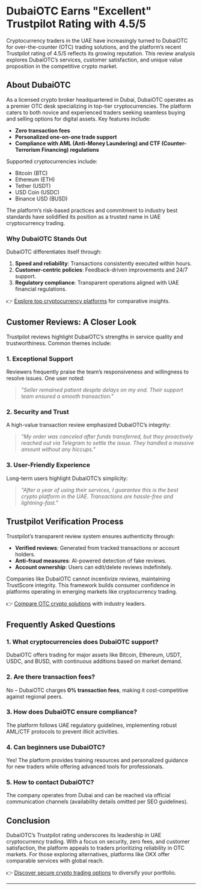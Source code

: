 # DubaiOTC Earns "Excellent" Trustpilot Rating with 4.5/5  

Cryptocurrency traders in the UAE have increasingly turned to DubaiOTC for over-the-counter (OTC) trading solutions, and the platform’s recent Trustpilot rating of 4.5/5 reflects its growing reputation. This review analysis explores DubaiOTC’s services, customer satisfaction, and unique value proposition in the competitive crypto market.  

## About DubaiOTC  

As a licensed crypto broker headquartered in Dubai, DubaiOTC operates as a premier OTC desk specializing in top-tier cryptocurrencies. The platform caters to both novice and experienced traders seeking seamless buying and selling options for digital assets. Key features include:  
- **Zero transaction fees**  
- **Personalized one-on-one trade support**  
- **Compliance with AML (Anti-Money Laundering) and CTF (Counter-Terrorism Financing) regulations**  

Supported cryptocurrencies include:  
- Bitcoin (BTC)  
- Ethereum (ETH)  
- Tether (USDT)  
- USD Coin (USDC)  
- Binance USD (BUSD)  

The platform’s risk-based practices and commitment to industry best standards have solidified its position as a trusted name in UAE cryptocurrency trading.  

### Why DubaiOTC Stands Out  
DubaiOTC differentiates itself through:  
1. **Speed and reliability**: Transactions consistently executed within hours.  
2. **Customer-centric policies**: Feedback-driven improvements and 24/7 support.  
3. **Regulatory compliance**: Transparent operations aligned with UAE financial regulations.  

👉 [Explore top cryptocurrency platforms](https://bit.ly/okx-bonus) for comparative insights.  

## Customer Reviews: A Closer Look  

Trustpilot reviews highlight DubaiOTC’s strengths in service quality and trustworthiness. Common themes include:  

### 1. **Exceptional Support**  
Reviewers frequently praise the team’s responsiveness and willingness to resolve issues. One user noted:  
> *"Seller remained patient despite delays on my end. Their support team ensured a smooth transaction."*  

### 2. **Security and Trust**  
A high-value transaction review emphasized DubaiOTC’s integrity:  
> *"My order was canceled after funds transferred, but they proactively reached out via Telegram to settle the issue. They handled a massive amount without any hiccups."*  

### 3. **User-Friendly Experience**  
Long-term users highlight DubaiOTC’s simplicity:  
> *"After a year of using their services, I guarantee this is the best crypto platform in the UAE. Transactions are hassle-free and lightning-fast."*  

## Trustpilot Verification Process  

Trustpilot’s transparent review system ensures authenticity through:  
- **Verified reviews**: Generated from tracked transactions or account holders.  
- **Anti-fraud measures**: AI-powered detection of fake reviews.  
- **Account ownership**: Users can edit/delete reviews indefinitely.  

Companies like DubaiOTC cannot incentivize reviews, maintaining TrustScore integrity. This framework builds consumer confidence in platforms operating in emerging markets like cryptocurrency trading.  

👉 [Compare OTC crypto solutions](https://bit.ly/okx-bonus) with industry leaders.  

## Frequently Asked Questions  

### 1. **What cryptocurrencies does DubaiOTC support?**  
DubaiOTC offers trading for major assets like Bitcoin, Ethereum, USDT, USDC, and BUSD, with continuous additions based on market demand.  

### 2. **Are there transaction fees?**  
No – DubaiOTC charges **0% transaction fees**, making it cost-competitive against regional peers.  

### 3. **How does DubaiOTC ensure compliance?**  
The platform follows UAE regulatory guidelines, implementing robust AML/CTF protocols to prevent illicit activities.  

### 4. **Can beginners use DubaiOTC?**  
Yes! The platform provides training resources and personalized guidance for new traders while offering advanced tools for professionals.  

### 5. **How to contact DubaiOTC?**  
The company operates from Dubai and can be reached via official communication channels (availability details omitted per SEO guidelines).  

## Conclusion  

DubaiOTC’s Trustpilot rating underscores its leadership in UAE cryptocurrency trading. With a focus on security, zero fees, and customer satisfaction, the platform appeals to traders prioritizing reliability in OTC markets. For those exploring alternatives, platforms like OKX offer comparable services with global reach.  

👉 [Discover secure crypto trading options](https://bit.ly/okx-bonus) to diversify your portfolio.  

---  